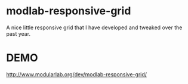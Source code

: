 modlab-responsive-grid
======================

A nice little responsive grid that I have developed and tweaked over the past year.

DEMO
======================
http://www.modularlab.org/dev/modlab-responsive-grid/